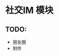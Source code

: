 <!--
 * @Author: jackning 270580156@qq.com
 * @Date: 2024-03-04 09:54:33
 * @LastEditors: jackning 270580156@qq.com
 * @LastEditTime: 2024-07-23 11:33:06
 * @Description: bytedesk.com https://github.com/Bytedesk/bytedesk
 *   Please be aware of the BSL license restrictions before installing Bytedesk IM – 
 *  selling, reselling, or hosting Bytedesk IM as a service is a breach of the terms and automatically terminates your rights under the license. 
 *  仅支持企业内部员工自用，严禁私自用于销售、二次销售或者部署SaaS方式销售 
 *  Business Source License 1.1: https://github.com/Bytedesk/bytedesk/blob/main/LICENSE 
 *  contact: 270580156@qq.com 
 *  联系：270580156@qq.com
 * Copyright (c) 2024 by bytedesk.com, All Rights Reserved. 
-->
# 社交IM 模块

## TODO:

- 朋友圈
- 附件
